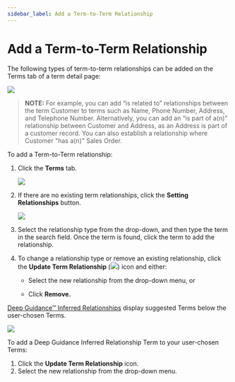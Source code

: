 ```yaml
---
sidebar_label: Add a Term-to-Term Relationship
---
```

# Add a Term-to-Term Relationship

The following types of term-to-term relationships can be added on the
Terms tab of a term detail page:

![](Resources/Images/termtotermrelationships.png)

>**NOTE:** For example, you can add “is related to” relationships between
the term Customer to terms such as Name, Phone Number, Address, and
Telephone Number. Alternatively, you can add an “is part of a(n)”
relationship between Customer and Address, as an Address is part of a
customer record. You can also establish a relationship where Customer
"has a(n)" Sales Order.

To add a Term-to-Term relationship:

1.  Click the **Terms** tab.
    
    ![](Resources/Images/TermsTab.png)

2.  If there are no existing term relationships, click the **Setting
    Relationships** button.
    
    ![](Resources/Images/SettingRelationshipsButton.png)

3.  Select the relationship type from the drop-down, and then type the
    term in the search field. Once the term is found, click the term to
    add the relationship.

4.  To change a relationship type or remove an existing relationship,
    click the **Update Term Relationship**
    (![](Resources/Images/updatetermtoterm.png)) icon and either:
    
      - Select the new relationship from the drop-down menu, or
    
      - Click **Remove.**

[Deep Guidance™ Inferred
Relationships](Deep_Guidance_Inferred_Relationships.md) display
suggested Terms below the user-chosen Terms.

![](Resources/Images/DeepGuidanceSection.png)

To add a Deep Guidance Inferred Relationship Term to your user-chosen
Terms:

1.  Click the **Update Term Relationship** icon.
2.  Select the new relationship from the drop-down menu.
